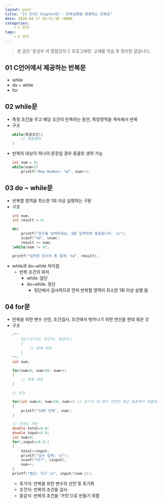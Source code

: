 ```yaml
---
layout: post
title: "[C 언어] Chapter07 - 반복실행을 명령하는 반복문"
date: 2020-04-17 10:51:38 +0900
categories: 
    - C 언어
tags:
    - C 언어
---
```


> 본 글은 '윤성우 저 열혈강의 C 프로그래밍' 교재를 학습 후 정리한 글입니다.

<!-- more -->

## 01 C언어에서 제공하는 반복문
- while
- do ~ while
- for

## 02 while문
- 특정 조건을 주고 해당 조건이 만족하는 동안, 특정영역을 계속해서 반복
- 구조
    ```c
    while(특정조건){
        // 특정영역
    }
    ```
- 반복의 대상이 하나의 문장일 경우 중괄호 생략 가능
    ```c
    int num = 0;
    while(num<5)
        printf("Now Number: %d", num++);
    ```

## 03 do ~ while문
- 반복할 영역을 최소한 1회 이상 실행하는 구문
- 구조
    ```c
    int num;
    int result = 0;

    do{
        printf("정수를 입력하세요, 0을 입력하면 종료됩니다. \n");
        scanf("%d", &num);
        result += num;
    }while(num != 0);

    printf("입력한 정수의 총 합계: %d", result);
    ```
- while과 do~while 차이점
    - 반복 조건의 위치
        - while: 앞단
        - do~while: 뒷단
            - 뒷단에서 검사하므로 먼저 반복할 영역이 최소한 1회 이상 실행 됨

## 04 for문
- 반복을 위한 변수 선언, 조건검사, 조건에서 벗어나기 위한 연산을 한데 묶은 것
- 구조
    ```c
    /**
        for(초기식; 조건식; 증감식;)
        {
            // 반복 대상
        }
    **/
    int num;

    for(num=0; num<10; num++)
    {
        // 반복 대상
    }

    // 또는
    
    for(int num=0; num<10; num++) // 초기식 내 변수 선언은 최근 표준에서 허용하는 문법
    {
        printf("%d번 반복", num);
    }

    // 이것도 가능
    double total=0.0;
    double input=0.0;
    int num=0;
    for(;input>=0.0;)
    {
        total+=input;
        printf("실수 입력: \n");
        scanf("%lf", &input);
        num++;
    }
    printf("평균: %lf \n", input/(num-1));
    ```
    - 초기식: 반복을 위한 변수의 선언 및 초기화
    - 조건식: 반복의 조건을 검사
    - 증감식: 반복의 조건을 '거짓'으로 만들기 위함
